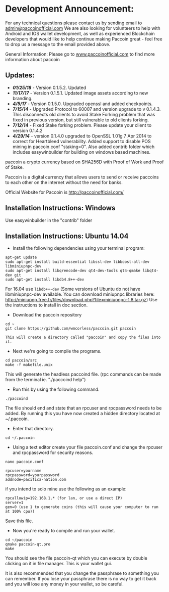 # Development Announcement:
For any technical questions please contact us by sending email to admin@paccoinofficial.com
We are also looking for volunteers to help with Android and IOS wallet development, as well as experienced Blockchain developers that would like to help continue making Paccoin great - feel free to drop us a message to the email provided above.

General Information:
Please go to www.paccoinofficial.com to find more information about paccoin

## Updates:
* ***01/25/18*** - Version 0.1.5.2. Updated
* ***11/17/17*** - Version 0.1.5.1. Updated image assets according to new branding. 
* ***4/5/17*** - Version 0.1.5.0. Upgraded openssl and added checkpoints. 
* ***7/15/14*** - Upgraded Protocol to 60007 and version upgrade to v 0.1.4.3. This disconnects old clients to avoid Stake Forking problem that was fixed in previous version, but still vulnerable to old clients forking.
* ***7/12/14*** - Fixed Stake forking problem. Please update your client to version 0.1.4.2
* ***4/29/14*** - version 0.1.4.0 upgraded to OpenSSL 1.01g 7 Apr 2014 to correct for Heartbleed vulnerability. Added support to disable POS mining in paccoin.conf "staking=0". Also added contrib folder which includes easywinbuilder for building on windows based machines.

paccoin a crypto currency based on SHA256D with Proof of Work and Proof of Stake.
 
Paccoin is a digital currency that allows users to send or receive paccoins to each other on the internet without the need for banks.

Official Website for Paccoin is http://paccoinofficial.com/

## Installation Instructions: Windows

Use easywinbuilder in the "contrib" folder

## Installation Instructions: Ubuntu 14.04

* Install the following dependencies using your terminal program:

```
apt-get update
sudo apt-get install build-essential libssl-dev libboost-all-dev libminiupnpc-dev
sudo apt-get install libqrencode-dev qt4-dev-tools qt4-qmake libqt4-dev git
sudo apt-get install libdb4.8++-dev

```
For 16.04 use `libdb++-dev`
(Some versions of Ubuntu do not have libminiupnpc-dev available. You can download miniupnpc libraries here: http://miniupnp.free.fr/files/download.php?file=miniupnpc-1.8.tar.gz) Use the instructions to install in doc section.

* Download the paccoin repository

```
cd ~
git clone https://github.com/wmcorless/paccoin.git paccoin

This will create a directory called "paccoin" and copy the files into it. 
```

* Next we're going to compile the programs.

```
cd paccoin/src
make -f makefile.unix
```

This will generate the headless paccoind file. (rpc commands can be made from the terminal ie. "./paccoind help")

* Run this by using the following command.

`./paccoind`

The file should end and state that an rpcuser and rpcpassword needs to be added. By running this you have now created 
a hidden directory located at ~/.paccoin. 

* Enter that directory.

`cd ~/.paccoin`

* Using a text editor create your file paccoin.conf and change the rpcuser and rpcpassword for security 
reasons. 

```
nano paccoin.conf
```

```
rpcuser=yourname
rpcpassword=yourpassword
addnode=pacifica-nation.com
```

if you intend to solo mine use the following as an example:

```
rpcallowip=192.168.1.* (for lan, or use a direct IP)
server=1
gen=0 (use 1 to generate coins (this will cause your computer to run at 100% cpu))
```

Save this file. 

* Now you're ready to compile and run your wallet.

```
cd ~/paccoin
qmake paccoin-qt.pro
make
```

You should see the file paccoin-qt which you can execute by double clicking on it in file manager. This is your wallet 
gui.

It is also recommended that you change the passphrase to something you can remember. If you lose your passphrase 
there is no way to get it back and you will lose any money in your wallet, so be careful.
